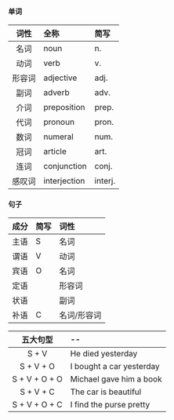 #### 单词

| 词性 | 全称 | 简写 |                                         
| :--: | :-- | :-- |                
| 名词 | noun | n. |                                       
| 动词 | verb | v. |
| 形容词 | adjective | adj. |
| 副词 | adverb | adv. |
| 介词 | preposition | prep. |
| 代词 | pronoun | pron. |
| 数词 | numeral | num. |
| 冠词 | article | art. |
| 连词 | conjunction | conj. |
| 感叹词 | interjection | interj. |


#### 句子

| 成分 | 简写 | 词性 |
| :--: | :-- | :-- |
| 主语 | S | 名词 |
| 谓语 | V | 动词 |
| 宾语 | O | 名词 |
| 定语 |   | 形容词 |
| 状语 |   | 副词 |
| 补语 | C | 名词/形容词|


| 五大句型 | -- |
| :--: | :-- | 
| S + V         | He died yesterday        | 
| S + V + O     | I bought a car yesterday | 
| S + V + O + O | Michael gave him a book  |
| S + V + C     | The car is beautiful     | 
| S + V + O + C | I find the purse pretty  | 

